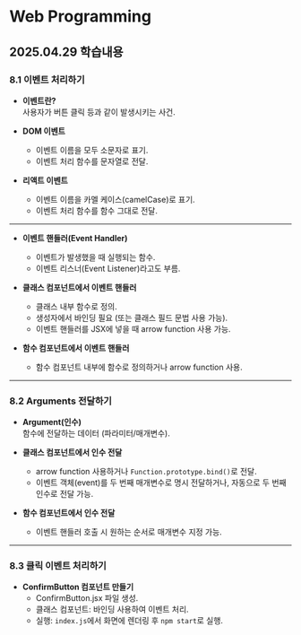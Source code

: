 # Web Programming
## 2025.04.29 학습내용

### 8.1 이벤트 처리하기

- **이벤트란?**  
  사용자가 버튼 클릭 등과 같이 발생시키는 사건.

- **DOM 이벤트**  
  - 이벤트 이름을 모두 소문자로 표기.  
  - 이벤트 처리 함수를 문자열로 전달.

- **리액트 이벤트**  
  - 이벤트 이름을 카멜 케이스(camelCase)로 표기.  
  - 이벤트 처리 함수를 함수 그대로 전달.

---

- **이벤트 핸들러(Event Handler)**  
  - 이벤트가 발생했을 때 실행되는 함수.  
  - 이벤트 리스너(Event Listener)라고도 부름.

- **클래스 컴포넌트에서 이벤트 핸들러**  
  - 클래스 내부 함수로 정의.  
  - 생성자에서 바인딩 필요 (또는 클래스 필드 문법 사용 가능).  
  - 이벤트 핸들러를 JSX에 넣을 때 arrow function 사용 가능.

- **함수 컴포넌트에서 이벤트 핸들러**  
  - 함수 컴포넌트 내부에 함수로 정의하거나 arrow function 사용.

---

### 8.2 Arguments 전달하기

- **Argument(인수)**  
  함수에 전달하는 데이터 (파라미터/매개변수).

- **클래스 컴포넌트에서 인수 전달**  
  - arrow function 사용하거나 `Function.prototype.bind()`로 전달.  
  - 이벤트 객체(event)를 두 번째 매개변수로 명시 전달하거나, 자동으로 두 번째 인수로 전달 가능.

- **함수 컴포넌트에서 인수 전달**  
  - 이벤트 핸들러 호출 시 원하는 순서로 매개변수 지정 가능.

---

### 8.3 클릭 이벤트 처리하기

- **ConfirmButton 컴포넌트 만들기**  
  - ConfirmButton.jsx 파일 생성.  
  - 클래스 컴포넌트: 바인딩 사용하여 이벤트 처리.  
  - 실행: `index.js`에서 화면에 렌더링 후 `npm start`로 실행.

